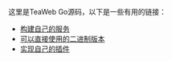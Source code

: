 这里是TeaWeb Go源码，以下是一些有用的链接：
* [构建自己的服务](https://github.com/TeaWeb/build)
* [可以直接使用的二进制版本](https://github.com/TeaWeb/build/releases)
* [实现自己的插件](https://github.com/TeaWeb/plugin)